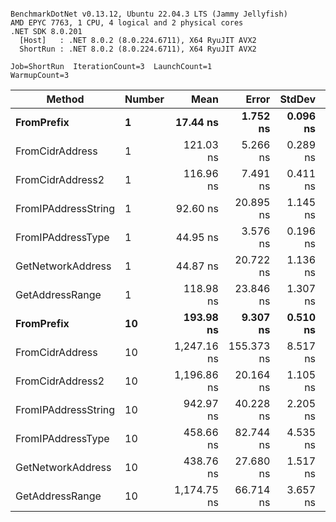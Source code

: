 ```

BenchmarkDotNet v0.13.12, Ubuntu 22.04.3 LTS (Jammy Jellyfish)
AMD EPYC 7763, 1 CPU, 4 logical and 2 physical cores
.NET SDK 8.0.201
  [Host]   : .NET 8.0.2 (8.0.224.6711), X64 RyuJIT AVX2
  ShortRun : .NET 8.0.2 (8.0.224.6711), X64 RyuJIT AVX2

Job=ShortRun  IterationCount=3  LaunchCount=1  
WarmupCount=3  

```
| Method              | Number | Mean        | Error      | StdDev   | Min         | Max         | Gen0   | Allocated |
|-------------------- |------- |------------:|-----------:|---------:|------------:|------------:|-------:|----------:|
| **FromPrefix**          | **1**      |    **17.44 ns** |   **1.752 ns** | **0.096 ns** |    **17.37 ns** |    **17.55 ns** | **0.0007** |      **56 B** |
| FromCidrAddress     | 1      |   121.03 ns |   5.266 ns | 0.289 ns |   120.80 ns |   121.35 ns | 0.0012 |     112 B |
| FromCidrAddress2    | 1      |   116.96 ns |   7.491 ns | 0.411 ns |   116.51 ns |   117.30 ns | 0.0013 |     112 B |
| FromIPAddressString | 1      |    92.60 ns |  20.895 ns | 1.145 ns |    91.82 ns |    93.91 ns | 0.0006 |      56 B |
| FromIPAddressType   | 1      |    44.95 ns |   3.576 ns | 0.196 ns |    44.78 ns |    45.16 ns | 0.0010 |      88 B |
| GetNetworkAddress   | 1      |    44.87 ns |  20.722 ns | 1.136 ns |    44.11 ns |    46.18 ns | 0.0007 |      56 B |
| GetAddressRange     | 1      |   118.98 ns |  23.846 ns | 1.307 ns |   117.47 ns |   119.79 ns | 0.0019 |     168 B |
| **FromPrefix**          | **10**     |   **193.98 ns** |   **9.307 ns** | **0.510 ns** |   **193.51 ns** |   **194.52 ns** | **0.0067** |     **560 B** |
| FromCidrAddress     | 10     | 1,247.16 ns | 155.373 ns | 8.517 ns | 1,237.80 ns | 1,254.45 ns | 0.0134 |    1120 B |
| FromCidrAddress2    | 10     | 1,196.86 ns |  20.164 ns | 1.105 ns | 1,196.08 ns | 1,198.12 ns | 0.0134 |    1120 B |
| FromIPAddressString | 10     |   942.97 ns |  40.228 ns | 2.205 ns |   941.29 ns |   945.47 ns | 0.0067 |     560 B |
| FromIPAddressType   | 10     |   458.66 ns |  82.744 ns | 4.535 ns |   454.34 ns |   463.39 ns | 0.0105 |     880 B |
| GetNetworkAddress   | 10     |   438.76 ns |  27.680 ns | 1.517 ns |   437.87 ns |   440.52 ns | 0.0067 |     560 B |
| GetAddressRange     | 10     | 1,174.75 ns |  66.714 ns | 3.657 ns | 1,170.84 ns | 1,178.08 ns | 0.0191 |    1680 B |
